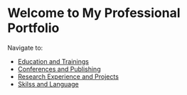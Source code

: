 # Welcome to My Professional Portfolio

Navigate to:
- [Education and Trainings](./Education%20and%20Trainings/)
- [Conferences and Publishing](./Conference20%and%20Publishing/)
- [Research Experience and Projects](./Research%20Experience%20and%20Projects/)
- [Skilss and Language](./Skills%20and%20Language/)
